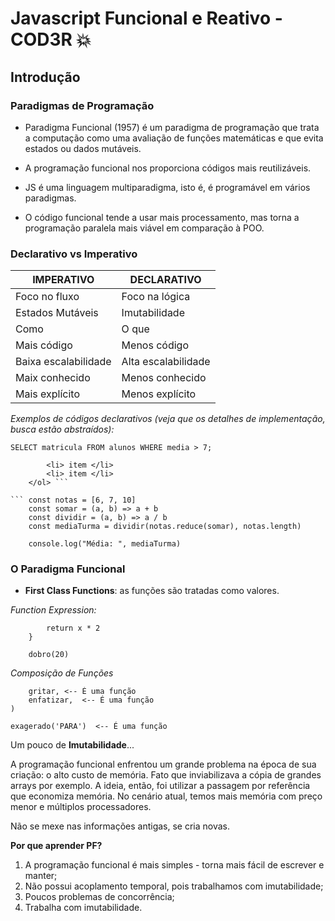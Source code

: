 # Javascript Funcional e Reativo - COD3R :boom:

## Introdução

### Paradigmas de Programação

- Paradigma Funcional (1957) é um paradigma de programação que trata a computação como uma avaliação de funções matemáticas e que evita estados ou dados mutáveis.

- A programação funcional nos proporciona códigos mais reutilizáveis.

- JS é  uma linguagem multiparadigma, isto é, é programável em vários paradigmas.

- O código funcional tende a usar mais processamento, mas torna a programação paralela mais viável em comparação à POO.


### Declarativo vs Imperativo

| IMPERATIVO | DECLARATIVO |
|-----------------------|---------------------|
|      Foco no fluxo    |    Foco na lógica  |
| Estados Mutáveis      | Imutabilidade      |
|       Como            |       O que        |
|       Mais código     |     Menos código   |
|  Baixa escalabilidade | Alta escalabilidade|
|      Maix conhecido   |  Menos conhecido   |
|    Mais explícito     |  Menos explícito   |

*Exemplos de códigos declarativos (veja que os detalhes de implementação, busca estão abstraídos):* 

``` SELECT matricula FROM alunos WHERE media > 7; ```

``` <ol> 
        <li> item </li>
        <li> item </li>
    </ol> ```
 
``` const notas = [6, 7, 10]
    const somar = (a, b) => a + b
    const dividir = (a, b) => a / b
    const mediaTurma = dividir(notas.reduce(somar), notas.length)

    console.log("Média: ", mediaTurma)
```


### O Paradigma Funcional

- **First Class Functions**: as funções são tratadas como valores.

*Function Expression:*

``` const dobro = function(x) {
        return x * 2
    }

    dobro(20)
```
*Composição de Funções*

``` const exagerado = composicao(
    gritar, <-- É uma função
    enfatizar,  <-- É uma função
)

exagerado('PARA')  <-- É uma função
```

Um pouco de **Imutabilidade**...

A programação funcional enfrentou um grande problema na época de sua criação: o alto custo de memória. Fato que inviabilizava a cópia de grandes arrays por exemplo. A ideia, então, foi utilizar a passagem por referência que economiza memória. No cenário atual, temos mais memória com preço menor e múltiplos processadores.

Não se mexe nas informações antigas, se cria novas.

**Por que aprender PF?**

1. A programação funcional é mais simples - torna mais fácil de escrever e manter;
2. Não possui acoplamento temporal, pois trabalhamos com imutabilidade;
3. Poucos problemas de concorrência;
4. Trabalha com imutabilidade.


